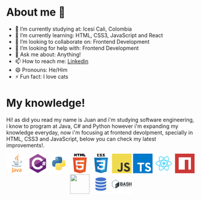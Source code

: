 # About me 👋

- 🔭 I’m currently studying at: Icesi Cali, Colombia
- 🌱 I’m currently learning: HTML, CSS3, JavaScript and React
- 👯 I’m looking to collaborate on: Frontend Development
- 🤔 I’m looking for help with: Frontend Development
- 💬 Ask me about: Anything!
- 📫 How to reach me: [Linkedin](https://www.linkedin.com/in/juandossa/)
- 😄 Pronouns: He/Him
- ⚡ Fun fact: I love cats

# My knowledge!
Hi! as did you read my name is Juan and i'm studying software engineering, i know to program at Java, C# and Python however i'm expanding my knowledge everyday, now i'm focusing at frontend devolpment, specially in HTML, CSS3 and JavaScript, below you can check my latest improvements!.
<p align="center">
	<img height="52" width="52" src="https://raw.githubusercontent.com/github/explore/5b3600551e122a3277c2c5368af2ad5725ffa9a1/topics/java/java.png" />
	<img height="52" width="52" src="https://raw.githubusercontent.com/devicons/devicon/master/icons/csharp/csharp-original.svg" />
	<img height="52" width="52" src="https://raw.githubusercontent.com/github/explore/5b3600551e122a3277c2c5368af2ad5725ffa9a1/topics/python/python.png" />
	<img height="52" width="52" src="https://raw.githubusercontent.com/github/explore/5b3600551e122a3277c2c5368af2ad5725ffa9a1/topics/html/html.png" />
	<img height="52" width="52" src="https://raw.githubusercontent.com/github/explore/5b3600551e122a3277c2c5368af2ad5725ffa9a1/topics/css/css.png" />
	<img height="52" width="52" src="https://raw.githubusercontent.com/github/explore/80688e429a7d4ef2fca1e82350fe8e3517d3494d/topics/javascript/javascript.png" />
	<img height="52" width="52" src="https://raw.githubusercontent.com/github/explore/80688e429a7d4ef2fca1e82350fe8e3517d3494d/topics/typescript/typescript.png" />	
	<img height="52" width="52" src="https://raw.githubusercontent.com/github/explore/80688e429a7d4ef2fca1e82350fe8e3517d3494d/topics/react/react.png" />
	<img height="52" width="52" src="https://raw.githubusercontent.com/github/explore/80688e429a7d4ef2fca1e82350fe8e3517d3494d/topics/npm/npm.png" />
	<img height="52" width="52" src="https://docs.microsoft.com/en-us/powershell/media/index/ps_black_128.svg" />	
	<img height="52" width="52" src="https://raw.githubusercontent.com/github/explore/80688e429a7d4ef2fca1e82350fe8e3517d3494d/topics/sql/sql.png" />
	<img height="52" width="52" src="https://raw.githubusercontent.com/github/explore/80688e429a7d4ef2fca1e82350fe8e3517d3494d/topics/bash/bash.png" />	
</p>

